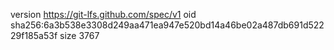 version https://git-lfs.github.com/spec/v1
oid sha256:6a3b538e3308d249aa471ea947e520bd14a46be02a487db691d52229f185a53f
size 3767
